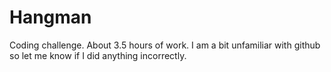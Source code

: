 # Hangman
Coding challenge.
About 3.5 hours of work. I am a bit unfamiliar with github so let me know if I did anything incorrectly.
